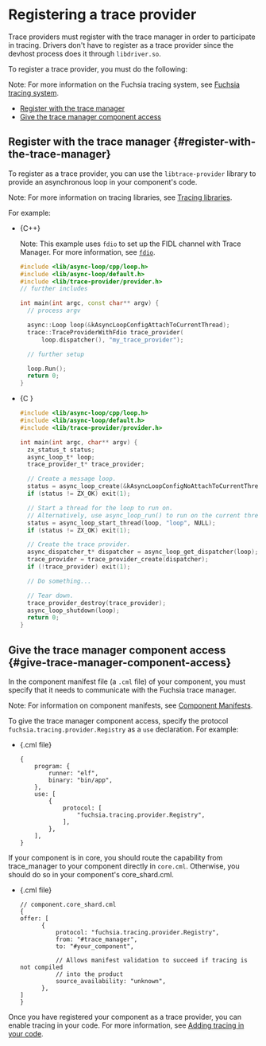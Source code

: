# Registering a trace provider

Trace providers must register with the trace manager in order
to participate in tracing. Drivers don't have to register as a trace provider
since the devhost process does it through `libdriver.so`.

To register a trace provider, you must do the following:

Note: For more information on the Fuchsia tracing system, see
[Fuchsia tracing system](/docs/concepts/kernel/tracing-system.md).

* [Register with the trace manager](#register-with-the-trace-manager)
* [Give the trace manager component access](#give-trace-manager-component-access)

## Register with the trace manager {#register-with-the-trace-manager}

To register as a trace provider, you can use the `libtrace-provider` library
to provide an asynchronous loop in your component's code.

Note: For more information on tracing libraries, see
[Tracing libraries](/docs/reference/tracing/libraries.md).

For example:

* {C++}

  Note: This example uses `fdio` to set up the FIDL channel with Trace Manager. For
  more information, see
  [`fdio`](/docs/concepts/filesystems/life_of_an_open.md#fdio).

  ```cpp
  #include <lib/async-loop/cpp/loop.h>
  #include <lib/async-loop/default.h>
  #include <lib/trace-provider/provider.h>
  // further includes

  int main(int argc, const char** argv) {
    // process argv

    async::Loop loop(&kAsyncLoopConfigAttachToCurrentThread);
    trace::TraceProviderWithFdio trace_provider(
        loop.dispatcher(), "my_trace_provider");

    // further setup

    loop.Run();
    return 0;
  }
  ```

* {C }

  ```c
  #include <lib/async-loop/cpp/loop.h>
  #include <lib/async-loop/default.h>
  #include <lib/trace-provider/provider.h>

  int main(int argc, char** argv) {
    zx_status_t status;
    async_loop_t* loop;
    trace_provider_t* trace_provider;

    // Create a message loop.
    status = async_loop_create(&kAsyncLoopConfigNoAttachToCurrentThread, &loop);
    if (status != ZX_OK) exit(1);

    // Start a thread for the loop to run on.
    // Alternatively, use async_loop_run() to run on the current thread.
    status = async_loop_start_thread(loop, "loop", NULL);
    if (status != ZX_OK) exit(1);

    // Create the trace provider.
    async_dispatcher_t* dispatcher = async_loop_get_dispatcher(loop);
    trace_provider = trace_provider_create(dispatcher);
    if (!trace_provider) exit(1);

    // Do something...

    // Tear down.
    trace_provider_destroy(trace_provider);
    async_loop_shutdown(loop);
    return 0;
  }
  ```

## Give the trace manager component access {#give-trace-manager-component-access}

In the component manifest file (a `.cml` file) of your component, you must
specify that it needs to communicate with the Fuchsia trace manager.

Note: For information on component manifests, see
[Component Manifests](/docs/concepts/components/v1/component_manifests.md).

To give the trace manager component access, specify
the protocol `fuchsia.tracing.provider.Registry` as a `use` declaration. For
example:

* {.cml file}

  ```json5
  {
      program: {
          runner: "elf",
          binary: "bin/app",
      },
      use: [
          {
              protocol: [
                  "fuchsia.tracing.provider.Registry",
              ],
          },
      ],
  }
  ```

If your component is in core, you should route the capability from
trace\_manager to your component directly in `core.cml`. Otherwise, you
should do so in your component's core\_shard.cml.

* {.cml file}

  ```json5
  // component.core_shard.cml
  {
  offer: [
        {
            protocol: "fuchsia.tracing.provider.Registry",
            from: "#trace_manager",
            to: "#your_component",

            // Allows manifest validation to succeed if tracing is not compiled
            // into the product
            source_availability: "unknown",
        },
  ]
  }
  ```

Once you have registered your component as a trace provider, you can enable
tracing in your code. For more information, see
[Adding tracing in your code](/docs/development/tracing/tutorial/adding-tracing-in-code.md).
